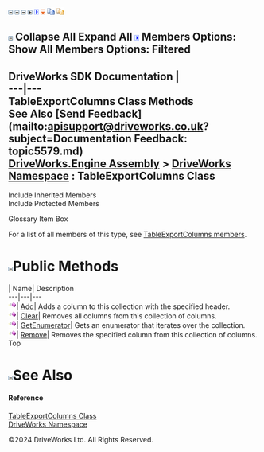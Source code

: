 ![](dotnetimages/collapse.gif) ![](dotnetimages/expand.gif) ![](dotnetimages/collapse.gif) ![](dotnetimages/expand.gif) ![](dotnetimages/drpdown.gif) ![](dotnetimages/drpdown_orange.gif) ![](dotnetimages/copycode.gif) ![](dotnetimages/copycodeHighlight.gif)

![](dotnetimages/collapse.gif) Collapse All Expand All ![](dotnetimages/drpdown.gif) Members Options: Show All  Members Options: Filtered   
---  
DriveWorks SDK Documentation  |   
---|---  
TableExportColumns Class Methods   
See Also [Send Feedback](mailto:apisupport@driveworks.co.uk?subject=Documentation Feedback: topic5579.md)  
[DriveWorks.Engine Assembly](topic2156.md) > [DriveWorks Namespace](topic2159.md) : TableExportColumns Class  
---  
  
Include Inherited Members    
Include Protected Members    


Glossary Item Box

For a list of all members of this type, see [TableExportColumns members](topic5580.md).

# ![](dotnetimages/collapse.gif)Public Methods

| Name| Description  
---|---|---  
![Public Method](dotnetimages/publicMethod.gif)| [Add](topic5585.md)| Adds a column to this collection with the specified header.   
![Public Method](dotnetimages/publicMethod.gif)| [Clear](topic5586.md)| Removes all columns from this collection of columns.   
![Public Method](dotnetimages/publicMethod.gif)| [GetEnumerator](topic5587.md)| Gets an enumerator that iterates over the collection.   
![Public Method](dotnetimages/publicMethod.gif)| [Remove](topic5588.md)| Removes the specified column from this collection of columns.   
Top

# ![](dotnetimages/collapse.gif)See Also

#### Reference

[TableExportColumns Class](topic5579.md)   
[DriveWorks Namespace](topic2159.md)

©2024 DriveWorks Ltd. All Rights Reserved.
